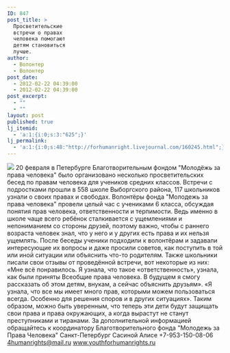 ```yaml
---
ID: 847
post_title: >
  Просветительские
  встречи о правах
  человека помогают
  детям становиться
  лучше.
author:
  - Волонтер
  - Волонтер
post_date:
  - 2012-02-22 04:39:00
  - 2012-02-22 04:39:00
post_excerpt:
  - ""
  - ""
layout: post
published: true
lj_itemid:
  - 'a:1:{i:0;s:3:"625";}'
lj_permalink:
  - 'a:1:{i:0;s:48:"http://forhumanright.livejournal.com/160245.html";}'
---
```


<img src="http://cs5338.vk.com/u132145096/132409092/x_5b26039f.jpg" /> 20 февраля в Петербурге Благотворительным фондом "Молодёжь за права человека" было организовано несколько просветительских бесед по правам человека для учеников средних классов. Встречи с подростками прошли в 558 школе Выборгского района, 117 школьников узнали о своих правах и свободах.
Волонтёры фонда "Молодежь за права человека" провели целый час с учениками 6 класса, обсуждая понятия прав человека, ответственности и терпимости. Ведь именно в школе чаще всего ребёнок сталкивается с ущемлениями и непониманием со стороны друзей, поэтому важно, чтобы с раннего возраста человек знал, что у него и у других есть права и их нельзя ущемлять. После беседы ученики подходили к волонтёрам и задавали интересующие их вопросы и даже просили советов, как поступить в той или иной ситуации или объяснить что-то родителям.
Также школьники писали свои отзывы от проведённой встречи, вот некоторые из них:
«Мне всё понравилось. Я узнала, что такое «ответственность», узнала, как были приняты Всеобщие права человека. В будущем я смогу рассказать об этом детям, внукам, а сейчас объяснить друзьям».
«Я узнала, что все мы имеет много прав, которыми можем пользоваться всегда. Особенно для решения споров и в других ситуациях».
Таким образом, можно быть уверенным, что теперь эти дети будут защищать свои права и права окружающих, а когда вырастут не станут преступниками и тиранами.
За дополнительной информацией обращайтесь к координатору
Благотворительного фонда
"Молодежь за Права Человека" Санкт-Петербург 
Сасиной Алисе 
+7-953-150-08-06 
4humanrights@mail.ru
www.youthforhumanrights.ru